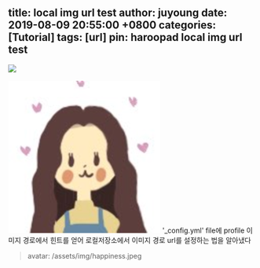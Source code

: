 
title: local img url test
author: juyoung
date: 2019-08-09 20:55:00 +0800
categories: [Tutorial]
tags: [url]
pin: haroopad local img url test
---
![](https://dthumb-phinf.pstatic.net/?src=%22https%3A%2F%2Fdbscthumb-phinf.pstatic.net%2F2382_000_1%2F20130219201256465_Y2A8J7HZR.jpg%2Fib12_71_i1.jpg%3Ftype%3Dw690_2%26wm%3DY%22&twidth=690&theight=438&opts=17)


![avatar.jpg](/assets/img/sample/avatar.jpg)
'_config.yml' file에 profile 이미지 경로에서 힌트를 얻어 
로컬저장소에서 이미지 경로 url를 설정하는 법을 알아냈다
 
> avatar: /assets/img/happiness.jpeg 